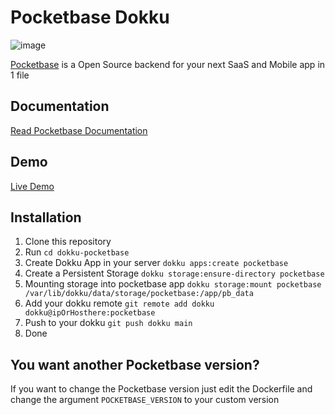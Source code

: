 # Pocketbase Dokku

![image](https://user-images.githubusercontent.com/8460736/188195613-01a44972-24eb-459c-a437-cdfa34b1bf73.png)


[Pocketbase](https://pocketbase.io) is a Open Source backend for your next SaaS and Mobile app in 1 file
## Documentation

[Read Pocketbase Documentation](https://pocketbase.io/docs)

## Demo

[Live Demo](https://pocketbase.io/demo/)

## Installation

1. Clone this repository
2. Run `cd dokku-pocketbase`
3. Create Dokku App in your server `dokku apps:create pocketbase`
4. Create a Persistent Storage `dokku storage:ensure-directory pocketbase`
5. Mounting storage into pocketbase app `dokku storage:mount pocketbase /var/lib/dokku/data/storage/pocketbase:/app/pb_data`
6. Add your dokku remote `git remote add dokku dokku@ipOrHosthere:pocketbase`
7. Push to your dokku `git push dokku main`
8. Done

## You want another Pocketbase version?

If you want to change the Pocketbase version just edit the Dockerfile and change the argument `POCKETBASE_VERSION` to your custom version